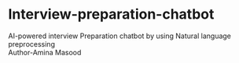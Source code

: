 # Interview-preparation-chatbot
 AI-powered interview Preparation chatbot by using Natural language preprocessing
 <br/>
 Author-Amina Masood
